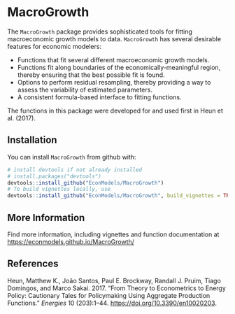 
<!-- README.md is generated from README.Rmd. Please edit that file -->

# MacroGrowth

The `MacroGrowth` package provides sophisticated tools for fitting
macroeconomic growth models to data. `MacroGrowth` has several desirable
features for economic modelers:

  - Functions that fit several different macroeconomic growth models.
  - Functions fit along boundaries of the economically-meaningful
    region, thereby ensuring that the best possible fit is found.
  - Options to perform residual resampling, thereby providing a way to
    assess the variability of estimated parameters.
  - A consistent formula-based interface to fitting functions.

The functions in this package were developed for and used first in Heun
et al. (2017).

## Installation

You can install `MacroGrowth` from github with:

``` r
# install devtools if not already installed
# install.packages("devtools")
devtools::install_github("EconModels/MacroGrowth")
# To build vignettes locally, use
devtools::install_github("EconModels/MacroGrowth", build_vignettes = TRUE)
```

## More Information

Find more information, including vignettes and function documentation at
<https://econmodels.github.io/MacroGrowth/>

## References

<div id="refs" class="references">

<div id="ref-Heun:2017">

Heun, Matthew K., João Santos, Paul E. Brockway, Randall J. Pruim, Tiago
Domingos, and Marco Sakai. 2017. “From Theory to Econometrics to Energy
Policy: Cautionary Tales for Policymaking Using Aggregate Production
Functions.” *Energies* 10 (203):1–44.
<https://doi.org/10.3390/en10020203>.

</div>

</div>
